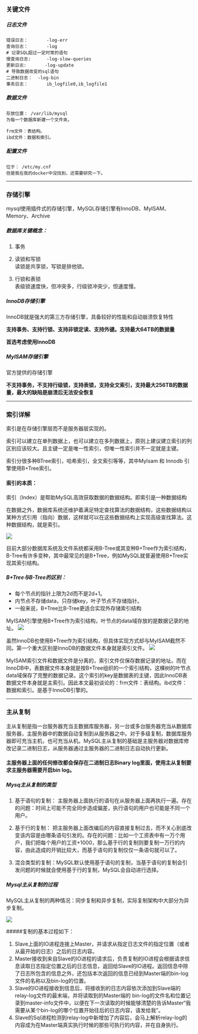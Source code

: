 ### 关键文件
##### 日志文件
 	
	
	错误日志：    	-log-err
	查询日志：    	-log
	# 记录SQL超过一定时常的语句
	慢查询日志:  	-log-slow-queries
	更新日志:   	-log-update
	# 导致数据改变的sql语句
	二进制日志： 	-log-bin
	事务日志：		ib_logfile0,ib_logfile1
	
##### 数据文件
	
	存放位置： /var/lib/mysql
	为每一个数据库新建一个文件夹。	
	
	frm文件：表结构。
	ibd文件：数据和索引。

##### 配置文件
	位于： /etc/my.cnf 
	但是我在我的docker中没找到，还需要研究一下。

---

### 存储引擎
mysql使用插件式的存储引擎，MySQL存储引擎有InnoDB、MyISAM、Memory、Archive

##### 数据库关键概念：

1. 事务

2. 读锁和写锁
<br>读锁是共享锁，写锁是排他锁。

3. 行锁和表锁
<br>表级锁速度快，但冲突多，行级锁冲突少，但速度慢。


##### InnoDB存储引擎
InnoDB就是强大的第三方存储引擎，具备较好的性能和自动崩溃恢复特性

**支持事务、支持行锁、支持非锁定读、支持外键。支持最大64TB的数据量**

**首选考虑使用InnoDB**


##### MyISAM存储引擎
官方提供的存储引擎

**不支持事务，不支持行级锁，支持表锁，支持全文索引，支持最大256TB的数据量，最大的缺陷是崩溃后无法安全恢复**


---


### 索引详解

索引是在存储引擎层而不是服务器层实现的。

索引可以建立在单列数据上，也可以建立在多列数据上，原则上建议建立索引的列区别应该较大。且主键一定是唯一性索引，但唯一性索引并不一定就是主键。

索引分很多种BTree索引，哈希索引，全文索引等等，其中MyIsam 和 Innodb 引擎使用B+Tree索引。

#### 索引的本质：
索引（Index）是帮助MySQL高效获取数据的数据结构。即索引是一种数据结构

在数据之外，数据库系统还维护着满足特定查找算法的数据结构，这些数据结构以某种方式引用（指向）数据，这样就可以在这些数据结构上实现高级查找算法。这种数据结构，就是索引。

![](https://upload-images.jianshu.io/upload_images/13390267-e49d885816f44062.png?imageMogr2/auto-orient/strip%7CimageView2/2/w/1240)


目前大部分数据库系统及文件系统都采用B-Tree或其变种B+Tree作为索引结构，B-Tree有许多变种，其中最常见的是B+Tree，例如MySQL就普遍使用B+Tree实现其索引结构。

##### B+Tree与B-Tree的区别：
- 每个节点的指针上限为2d而不是2d+1。
- 内节点不存储data，只存储key，叶子节点不存储指针。
- 一般来说，B+Tree比B-Tree更适合实现外存储索引结构


MyISAM引擎使用B+Tree作为索引结构，叶节点的data域存放的是数据记录的地址。
![](https://upload-images.jianshu.io/upload_images/13390267-82095e527fbc0b7d.png?imageMogr2/auto-orient/strip%7CimageView2/2/w/1240)

虽然InnoDB也使用B+Tree作为索引结构，但具体实现方式却与MyISAM截然不同。第一个重大区别是InnoDB的数据文件本身就是索引文件。
![](https://upload-images.jianshu.io/upload_images/13390267-9867b4198f1837b9.png?imageMogr2/auto-orient/strip%7CimageView2/2/w/1240)

MyISAM索引文件和数据文件是分离的，索引文件仅保存数据记录的地址。而在InnoDB中，表数据文件本身就是按B+Tree组织的一个索引结构，这棵树的叶节点data域保存了完整的数据记录。这个索引的key是数据表的主键，因此InnoDB表数据文件本身就是主索引。因此本文最初谈论的：frm文件：表结构。ibd文件：数据和索引。是基于InnoDB引擎的。

---

### 主从复制

主从复制是指一台服务器充当主数据库服务器，另一台或多台服务器充当从数据库服务器，主服务器中的数据自动复制到从服务器之中。对于多级复制，数据库服务器即可充当主机，也可充当从机。MySQL主从复制的基础是主服务器对数据库修改记录二进制日志，从服务器通过主服务器的二进制日志自动执行更新。

#### 主服务器上面的任何修改都会保存在二进制日志Binary log里面，使用主从复制要求主服务器需要开启bin log。

##### Mysq主从复制的类型
1. 基于语句的复制：
主服务器上面执行的语句在从服务器上面再执行一遍。存在的问题：时间上可能不完全同步造成偏差，执行语句的用户也可能是不同一个用户。

2. 基于行的复制：
把主服务器上面改编后的内容直接复制过去，而不关心到底改变该内容是由哪条语句引发的。存在的问题：比如一个工资表中有一万个用户，我们把每个用户的工资+1000，那么基于行的复制则要复制一万行的内容，由此造成的开销比较大，而基于语句的复制仅仅一条语句就可以了。

3. 混合类型的复制：MySQL默认使用基于语句的复制，当基于语句的复制会引发问题的时候就会使用基于行的复制，MySQL会自动进行选择。


##### Mysql主从复制的过程
MySQL主从复制的两种情况：同步复制和异步复制，实际复制架构中大部分为异步复制。

![](https://upload-images.jianshu.io/upload_images/13390267-171d2a6324b9bc26.png?imageMogr2/auto-orient/strip%7CimageView2/2/w/1240)

#####复制的基本过程如下：
1. Slave上面的IO进程连接上Master，并请求从指定日志文件的指定位置（或者从最开始的日志）之后的日志内容。
2. Master接收到来自Slave的IO进程的请求后，负责复制的IO进程会根据请求信息读取日志指定位置之后的日志信息，返回给Slave的IO进程。返回信息中除了日志所包含的信息之外，还包括本次返回的信息已经到Master端的bin-log文件的名称以及bin-log的位置。
3. Slave的IO进程接收到信息后，将接收到的日志内容依次添加到Slave端的relay-log文件的最末端，并将读取到的Master端的 bin-log的文件名和位置记录到master-info文件中，以便在下一次读取的时候能够清楚的告诉Master“我需要从某个bin-log的哪个位置开始往后的日志内容，请发给我”。
4. Slave的Sql进程检测到relay-log中新增加了内容后，会马上解析relay-log的内容成为在Master端真实执行时候的那些可执行的内容，并在自身执行。



